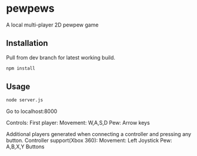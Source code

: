 # pewpews

A local multi-player 2D pewpew game

## Installation
Pull from dev branch for latest working build.
``` bash
npm install
```

## Usage
```bash
node server.js
```
Go to localhost:8000

Controls:
First player: 
Movement: W,A,S,D
Pew: Arrow keys

Additional players generated when connecting a controller and pressing any button.
Controller support(Xbox 360):
Movement: Left Joystick
Pew: A,B,X,Y Buttons

